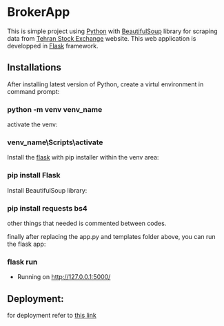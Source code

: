 # BrokerApp
 
This is simple project using [Python](https://www.python.org/) with [BeautifulSoup](https://www.crummy.com/software/BeautifulSoup/bs4/doc/) library for scraping data from [Tehran Stock Exchange](http://www.tsetmc.com/Loader.aspx?ParTree=15) website.
This web application is developped in [Flask](https://flask.palletsprojects.com/en/1.1.x/) framework.

## Installations

After installing latest version of Python, create a virtul environment in command prompt:

### python -m venv venv_name

activate the venv:

### venv_name\Scripts\activate

Install the [flask](https://flask.palletsprojects.com/en/1.1.x/) with pip installer within the venv area:

### pip install Flask

Install BeautifulSoup library:

### pip install requests bs4

other things that needed is commented between codes.

finally after replacing the app.py and templates folder above, you can run the flask app:

### flask run

* Running on http://127.0.0.1:5000/

## Deployment:

for deployment refer to [this link](https://flask.palletsprojects.com/en/1.1.x/tutorial/deploy/ )
